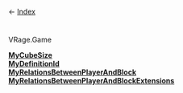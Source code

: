 ← [Index](Api-Index)

# 
VRage.Game

**[MyCubeSize](VRage.Game.MyCubeSize)**  
**[MyDefinitionId](VRage.Game.MyDefinitionId)**  
**[MyRelationsBetweenPlayerAndBlock](VRage.Game.MyRelationsBetweenPlayerAndBlock)**  
**[MyRelationsBetweenPlayerAndBlockExtensions](VRage.Game.MyRelationsBetweenPlayerAndBlockExtensions)**


